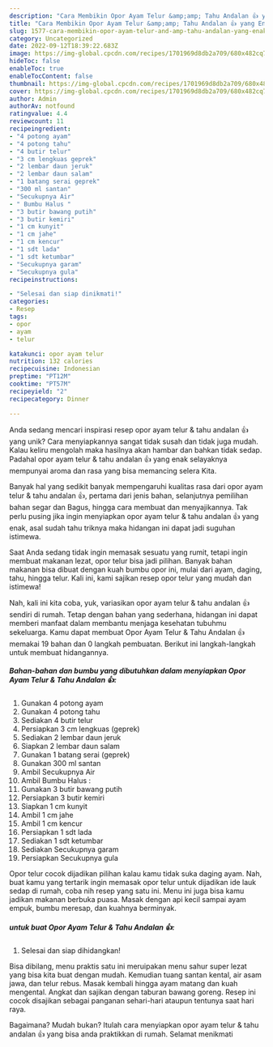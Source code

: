 ```yaml
---
description: "Cara Membikin Opor Ayam Telur &amp;amp; Tahu Andalan 👍 yang Enak"
title: "Cara Membikin Opor Ayam Telur &amp;amp; Tahu Andalan 👍 yang Enak"
slug: 1577-cara-membikin-opor-ayam-telur-and-amp-tahu-andalan-yang-enak
category: Uncategorized
date: 2022-09-12T18:39:22.683Z
image: https://img-global.cpcdn.com/recipes/1701969d8db2a709/680x482cq70/opor-ayam-telur-tahu-andalan-foto-resep-utama.jpg
hideToc: false
enableToc: true
enableTocContent: false
thumbnail: https://img-global.cpcdn.com/recipes/1701969d8db2a709/680x482cq70/opor-ayam-telur-tahu-andalan-foto-resep-utama.jpg
cover: https://img-global.cpcdn.com/recipes/1701969d8db2a709/680x482cq70/opor-ayam-telur-tahu-andalan-foto-resep-utama.jpg
author: Admin
authorAv: notfound
ratingvalue: 4.4
reviewcount: 11
recipeingredient:
- "4 potong ayam"
- "4 potong tahu"
- "4 butir telur"
- "3 cm lengkuas geprek"
- "2 lembar daun jeruk"
- "2 lembar daun salam"
- "1 batang serai geprek"
- "300 ml santan"
- "Secukupnya Air"
- " Bumbu Halus "
- "3 butir bawang putih"
- "3 butir kemiri"
- "1 cm kunyit"
- "1 cm jahe"
- "1 cm kencur"
- "1 sdt lada"
- "1 sdt ketumbar"
- "Secukupnya garam"
- "Secukupnya gula"
recipeinstructions:

- "Selesai dan siap dinikmati!"
categories:
- Resep
tags:
- opor
- ayam
- telur

katakunci: opor ayam telur 
nutrition: 132 calories
recipecuisine: Indonesian
preptime: "PT12M"
cooktime: "PT57M"
recipeyield: "2"
recipecategory: Dinner

---
```





Anda sedang mencari inspirasi resep opor ayam telur &amp; tahu andalan 👍 yang unik? Cara menyiapkannya sangat tidak susah dan tidak juga mudah. Kalau keliru mengolah maka hasilnya akan hambar dan bahkan tidak sedap. Padahal opor ayam telur &amp; tahu andalan 👍 yang enak selayaknya mempunyai aroma dan rasa yang bisa memancing selera Kita.





Banyak hal yang sedikit banyak mempengaruhi kualitas rasa dari opor ayam telur &amp; tahu andalan 👍, pertama dari jenis bahan, selanjutnya pemilihan bahan segar dan Bagus, hingga cara membuat dan menyajikannya. Tak perlu pusing jika ingin menyiapkan opor ayam telur &amp; tahu andalan 👍 yang enak,      asal sudah tahu triknya maka hidangan ini dapat jadi suguhan istimewa.














Saat Anda sedang tidak ingin memasak sesuatu yang rumit, tetapi ingin membuat makanan lezat, opor telur bisa jadi pilihan. Banyak bahan makanan bisa dibuat dengan kuah bumbu opor ini, mulai dari ayam, daging, tahu, hingga telur. Kali ini, kami sajikan resep opor telur yang mudah dan istimewa!






Nah, kali ini kita coba, yuk, variasikan opor ayam telur &amp; tahu andalan 👍 sendiri di rumah. Tetap dengan bahan yang sederhana, hidangan ini dapat memberi manfaat dalam membantu menjaga kesehatan tubuhmu sekeluarga. Kamu dapat membuat Opor Ayam Telur &amp; Tahu Andalan 👍 memakai 19 bahan dan 0 langkah pembuatan. Berikut ini langkah-langkah untuk membuat hidangannya.

<!--inarticleads1-->

##### Bahan-bahan dan bumbu yang dibutuhkan dalam menyiapkan Opor Ayam Telur &amp; Tahu Andalan 👍:

1. Gunakan 4 potong ayam
1. Gunakan 4 potong tahu
1. Sediakan 4 butir telur
1. Persiapkan 3 cm lengkuas (geprek)
1. Sediakan 2 lembar daun jeruk
1. Siapkan 2 lembar daun salam
1. Gunakan 1 batang serai (geprek)
1. Gunakan 300 ml santan
1. Ambil Secukupnya Air
1. Ambil  Bumbu Halus :
1. Gunakan 3 butir bawang putih
1. Persiapkan 3 butir kemiri
1. Siapkan 1 cm kunyit
1. Ambil 1 cm jahe
1. Ambil 1 cm kencur
1. Persiapkan 1 sdt lada
1. Sediakan 1 sdt ketumbar
1. Sediakan Secukupnya garam
1. Persiapkan Secukupnya gula


Opor telur cocok dijadikan pilihan kalau kamu tidak suka daging ayam. Nah, buat kamu yang tertarik ingin memasak opor telur untuk dijadikan ide lauk sedap di rumah, coba nih resep yang satu ini. Menu ini juga bisa kamu jadikan makanan berbuka puasa. Masak dengan api kecil sampai ayam empuk, bumbu meresap, dan kuahnya berminyak. 

<!--inarticleads2-->

#####  untuk buat Opor Ayam Telur &amp; Tahu Andalan 👍:


1. Selesai dan siap dihidangkan!

Bisa dibilang, menu praktis satu ini meruipakan menu sahur super lezat yang bisa kita buat dengan mudah. Kemudian tuang santan kental, air asam jawa, dan telur rebus. Masak kembali hingga ayam matang dan kuah mengental. Angkat dan sajikan dengan taburan bawang goreng. Resep ini cocok disajikan sebagai panganan sehari-hari ataupun tentunya saat hari raya. 

Bagaimana? Mudah bukan? Itulah cara menyiapkan opor ayam telur &amp; tahu andalan 👍 yang bisa anda praktikkan di rumah. Selamat menikmati
